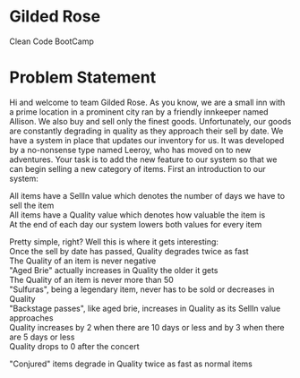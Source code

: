 # Gilded Rose
Clean Code BootCamp



# Problem Statement

Hi and welcome to team Gilded Rose. As you know, we are a small inn with a prime location in a
prominent city ran by a friendly innkeeper named Allison. We also buy and sell only the finest goods.
Unfortunately, our goods are constantly degrading in quality as they approach their sell by date. We
have a system in place that updates our inventory for us. It was developed by a no-nonsense type named
Leeroy, who has moved on to new adventures. Your task is to add the new feature to our system so that
we can begin selling a new category of items. First an introduction to our system:



All items have a SellIn value which denotes the number of days we have to sell the item<br/>
All items have a Quality value which denotes how valuable the item is<br/>
At the end of each day our system lowers both values for every item<br/>


Pretty simple, right? Well this is where it gets interesting:<br/>
Once the sell by date has passed, Quality degrades twice as fast<br/>
The Quality of an item is never negative<br/>
"Aged Brie" actually increases in Quality the older it gets<br/>
The Quality of an item is never more than 50<br/>
"Sulfuras", being a legendary item, never has to be sold or decreases in Quality<br/>
"Backstage passes", like aged brie, increases in Quality as its SellIn value approaches<br/>
Quality increases by 2 when there are 10 days or less and by 3 when there are 5 days or less<br/>
Quality drops to 0 after the concert<br/>

"Conjured" items degrade in Quality twice as fast as normal items
